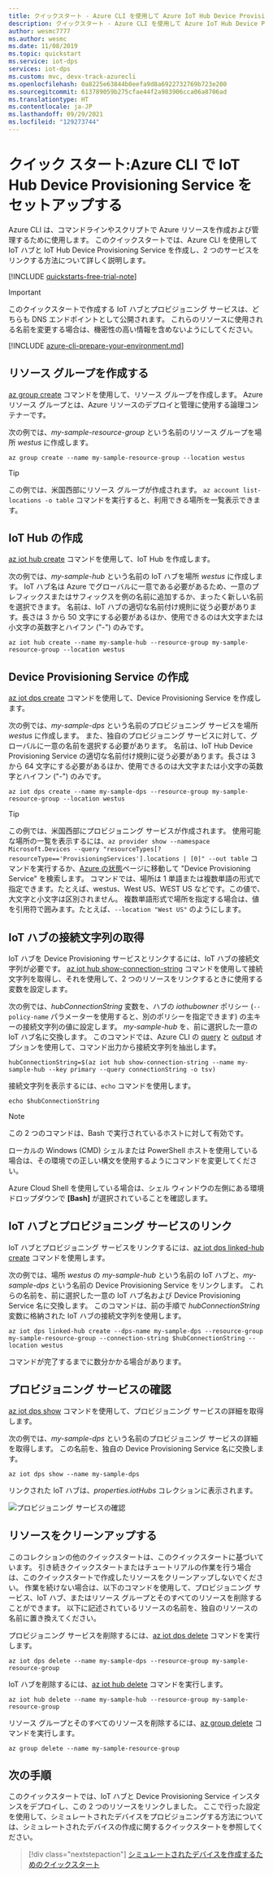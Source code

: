 ```yaml
---
title: クイックスタート - Azure CLI を使用して Azure IoT Hub Device Provisioning Service をセットアップする
description: クイックスタート - Azure CLI を使用して Azure IoT Hub Device Provisioning Service (DPS) をセットアップする
author: wesmc7777
ms.author: wesmc
ms.date: 11/08/2019
ms.topic: quickstart
ms.service: iot-dps
services: iot-dps
ms.custom: mvc, devx-track-azurecli
ms.openlocfilehash: 0a8225e63844b0eefa9d8a6922732769b723e200
ms.sourcegitcommit: 613789059b275cfae44f2a983906cca06a8706ad
ms.translationtype: HT
ms.contentlocale: ja-JP
ms.lasthandoff: 09/29/2021
ms.locfileid: "129273744"
---
```

# <a name="quickstart-set-up-the-iot-hub-device-provisioning-service-with-azure-cli"></a>クイック スタート:Azure CLI で IoT Hub Device Provisioning Service をセットアップする

Azure CLI は、コマンドラインやスクリプトで Azure リソースを作成および管理するために使用します。 このクイックスタートでは、Azure CLI を使用して IoT ハブと IoT Hub Device Provisioning Service を作成し、2 つのサービスをリンクする方法について詳しく説明します。 

[!INCLUDE [quickstarts-free-trial-note](../../includes/quickstarts-free-trial-note.md)]

> [!IMPORTANT]
> このクイックスタートで作成する IoT ハブとプロビジョニング サービスは、どちらも DNS エンドポイントとして公開されます。 これらのリソースに使用される名前を変更する場合は、機密性の高い情報を含めないようにしてください。
>

[!INCLUDE [azure-cli-prepare-your-environment.md](../../includes/azure-cli-prepare-your-environment.md)]


## <a name="create-a-resource-group"></a>リソース グループを作成する

[az group create](/cli/azure/group#az_group_create) コマンドを使用して、リソース グループを作成します。 Azure リソース グループとは、Azure リソースのデプロイと管理に使用する論理コンテナーです。 

次の例では、*my-sample-resource-group* という名前のリソース グループを場所 *westus* に作成します。

```azurecli-interactive 
az group create --name my-sample-resource-group --location westus
```

> [!TIP]
> この例では、米国西部にリソース グループが作成されます。 `az account list-locations -o table` コマンドを実行すると、利用できる場所を一覧表示できます。
>
>

## <a name="create-an-iot-hub"></a>IoT Hub の作成

[az iot hub create](/cli/azure/iot/hub#az_iot_hub_create) コマンドを使用して、IoT Hub を作成します。

次の例では、*my-sample-hub* という名前の IoT ハブを場所 *westus* に作成します。 IoT ハブ名は Azure でグローバルに一意である必要があるため、一意のプレフィックスまたはサフィックスを例の名前に追加するか、まったく新しい名前を選択できます。 名前は、IoT ハブの適切な名前付け規則に従う必要があります。長さは 3 から 50 文字にする必要があるほか、使用できるのは大文字または小文字の英数字とハイフン ("-") のみです。 

```azurecli-interactive 
az iot hub create --name my-sample-hub --resource-group my-sample-resource-group --location westus
```

## <a name="create-a-device-provisioning-service"></a>Device Provisioning Service の作成

[az iot dps create](/cli/azure/iot/dps#az_iot_dps_create) コマンドを使用して、Device Provisioning Service を作成します。 

次の例では、*my-sample-dps* という名前のプロビジョニング サービスを場所 *westus* に作成します。 また、独自のプロビジョニング サービスに対して、グローバルに一意の名前を選択する必要があります。 名前は、IoT Hub Device Provisioning Service の適切な名前付け規則に従う必要があります。長さは 3 から 64 文字にする必要があるほか、使用できるのは大文字または小文字の英数字とハイフン ("-") のみです。

```azurecli-interactive 
az iot dps create --name my-sample-dps --resource-group my-sample-resource-group --location westus
```

> [!TIP]
> この例では、米国西部にプロビジョニング サービスが作成されます。 使用可能な場所の一覧を表示するには、`az provider show --namespace Microsoft.Devices --query "resourceTypes[?resourceType=='ProvisioningServices'].locations | [0]" --out table` コマンドを実行するか、[Azure の状態](https://azure.microsoft.com/status/)ページに移動して "Device Provisioning Service" を検索します。 コマンドでは、場所は 1 単語または複数単語の形式で指定できます。たとえば、westus、West US、WEST US などです。この値で、大文字と小文字は区別されません。 複数単語形式で場所を指定する場合は、値を引用符で囲みます。たとえば、`--location "West US"` のようにします。
>

## <a name="get-the-connection-string-for-the-iot-hub"></a>IoT ハブの接続文字列の取得

IoT ハブを Device Provisioning サービスとリンクするには、IoT ハブの接続文字列が必要です。 [az iot hub show-connection-string](/cli/azure/iot/hub#az_iot_hub_show_connection_string) コマンドを使用して接続文字列を取得し、それを使用して、2 つのリソースをリンクするときに使用する変数を設定します。 

次の例では、*hubConnectionString* 変数を、ハブの *iothubowner* ポリシー (`--policy-name` パラメーターを使用すると、別のポリシーを指定できます) の主キーの接続文字列の値に設定します。 *my-sample-hub* を、前に選択した一意の IoT ハブ名に交換します。 このコマンドでは、Azure CLI の [query](/cli/azure/query-azure-cli) と [output](/cli/azure/format-output-azure-cli#tsv-output-format) オプションを使用して、コマンド出力から接続文字列を抽出します。

```azurecli-interactive 
hubConnectionString=$(az iot hub show-connection-string --name my-sample-hub --key primary --query connectionString -o tsv)
```

接続文字列を表示するには、`echo` コマンドを使用します。

```azurecli-interactive 
echo $hubConnectionString
```

> [!NOTE]
> この 2 つのコマンドは、Bash で実行されているホストに対して有効です。
> 
> ローカルの Windows (CMD) シェルまたは PowerShell ホストを使用している場合は、その環境での正しい構文を使用するようにコマンドを変更してください。
>
> Azure Cloud Shell を使用している場合は、シェル ウィンドウの左側にある環境ドロップダウンで **[Bash]** が選択されていることを確認します。
>

## <a name="link-the-iot-hub-and-the-provisioning-service"></a>IoT ハブとプロビジョニング サービスのリンク

IoT ハブとプロビジョニング サービスをリンクするには、[az iot dps linked-hub create](/cli/azure/iot/dps/linked-hub#az_iot_dps_linked_hub_create) コマンドを使用します。 

次の例では、場所 *westus* の *my-sample-hub* という名前の IoT ハブと、*my-sample-dps* という名前の Device Provisioning Service をリンクします。 これらの名前を、前に選択した一意の IoT ハブ名および Device Provisioning Service 名に交換します。 このコマンドは、前の手順で *hubConnectionString* 変数に格納された IoT ハブの接続文字列を使用します。

```azurecli-interactive 
az iot dps linked-hub create --dps-name my-sample-dps --resource-group my-sample-resource-group --connection-string $hubConnectionString --location westus
```

コマンドが完了するまでに数分かかる場合があります。

## <a name="verify-the-provisioning-service"></a>プロビジョニング サービスの確認

[az iot dps show](/cli/azure/iot/dps#az_iot_dps_show) コマンドを使用して、プロビジョニング サービスの詳細を取得します。

次の例では、*my-sample-dps* という名前のプロビジョニング サービスの詳細を取得します。 この名前を、独自の Device Provisioning Service 名に交換します。

```azurecli-interactive
az iot dps show --name my-sample-dps
```
リンクされた IoT ハブは、*properties.iotHubs* コレクションに表示されます。

![プロビジョニング サービスの確認](./media/quick-setup-auto-provision-cli/verify-provisioning-service.png)

## <a name="clean-up-resources"></a>リソースをクリーンアップする

このコレクションの他のクイックスタートは、このクイックスタートに基づいています。 引き続きクイックスタートまたはチュートリアルの作業を行う場合は、このクイックスタートで作成したリソースをクリーンアップしないでください。 作業を続けない場合は、以下のコマンドを使用して、プロビジョニング サービス、IoT ハブ、またはリソース グループとそのすべてのリソースを削除することができます。 以下に記述されているリソースの名前を、独自のリソースの名前に置き換えてください。

プロビジョニング サービスを削除するには、[az iot dps delete](/cli/azure/iot/dps#az_iot_dps_delete) コマンドを実行します。

```azurecli-interactive
az iot dps delete --name my-sample-dps --resource-group my-sample-resource-group
```
IoT ハブを削除するには、[az iot hub delete](/cli/azure/iot/hub#az_iot_hub_delete) コマンドを実行します。

```azurecli-interactive
az iot hub delete --name my-sample-hub --resource-group my-sample-resource-group
```

リソース グループとそのすべてのリソースを削除するには、[az group delete](/cli/azure/group#az_group_delete) コマンドを実行します。

```azurecli-interactive
az group delete --name my-sample-resource-group
```

## <a name="next-steps"></a>次の手順

このクイックスタートでは、IoT ハブと Device Provisioning Service インスタンスをデプロイし、この 2 つのリソースをリンクしました。 ここで行った設定を使用して、シミュレートされたデバイスをプロビジョニングする方法については、シミュレートされたデバイスの作成に関するクイックスタートを参照してください。

> [!div class="nextstepaction"]
> [シミュレートされたデバイスを作成するためのクイックスタート](./quick-create-simulated-device-tpm.md)

